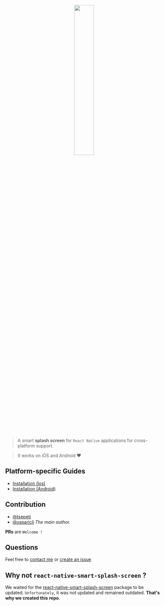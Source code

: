 <p align="center">
  <img src="screens/KaptureIos.gif" width="35%">
</p>

> A smart **splash screen** for `React Native` applications for cross-platform support.

> It works on iOS and Android ♥

## Platform-specific Guides

* [Installation (Ios)](docs/ios-installation.md)
* [Installation (Android)](docs/android-installation.md)

## Contribution

- [@tsepeti](mailto:yazilim@tatilsepeti.com)
- [@yasaricli](mailto:yasaricli@gmail.com) *The main author.*

**PRs** are `Welcome !`

## Questions

Feel free to [contact me](mailto:yasaricli@gmail.com) or [create an issue](https://github.com/tsepeti/rnative-splash/issues/new)

## Why not `react-native-smart-splash-screen` ?

We waited for the [react-native-smart-splash-screen](https://github.com/react-native-component/react-native-smart-splash-screen) package to be updated. `Unfortunately`, it was not updated and remained outdated. **That's why we created this repo**.
